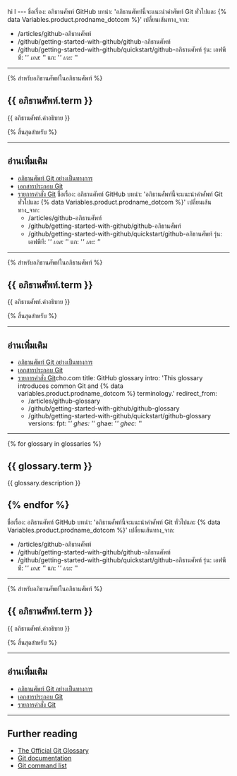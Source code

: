 hi I ---
ชื่อเรื่อง: อภิธานศัพท์ GitHub
บทนำ: 'อภิธานศัพท์นี้จะแนะนำคำศัพท์ Git ทั่วไปและ {% data Variables.product.prodname_dotcom %}'
เปลี่ยนเส้นทาง_จาก:
  - /articles/github-อภิธานศัพท์
  - /github/getting-started-with-github/github-อภิธานศัพท์
  - /github/getting-started-with-github/quickstart/github-อภิธานศัพท์
รุ่น:
  เอฟพีที: '*'
  เกส: '*'
  แก: '*'
  เกะ: '*'
---
{% สำหรับอภิธานศัพท์ในอภิธานศัพท์ %}

## {{ อภิธานศัพท์.term }}

  {{ อภิธานศัพท์.คำอธิบาย }}
  
{% สิ้นสุดสำหรับ %}

---

## อ่านเพิ่มเติม

- [อภิธานศัพท์ Git อย่างเป็นทางการ](https://www.kernel.org/pub/software/scm/git/docs/gitglossary.html)
- [เอกสารประกอบ Git](https://git-scm.com/doc)
- [รายการคำสั่ง Git](https://git-scm.com/docs)
ชื่อเรื่อง: อภิธานศัพท์ GitHub
บทนำ: 'อภิธานศัพท์นี้จะแนะนำคำศัพท์ Git ทั่วไปและ {% data Variables.product.prodname_dotcom %}'
เปลี่ยนเส้นทาง_จาก:
  - /articles/github-อภิธานศัพท์
  - /github/getting-started-with-github/github-อภิธานศัพท์
  - /github/getting-started-with-github/quickstart/github-อภิธานศัพท์
รุ่น:
  เอฟพีที: '*'
  เกส: '*'
  แก: '*'
  เกะ: '*'
---
{% สำหรับอภิธานศัพท์ในอภิธานศัพท์ %}

## {{ อภิธานศัพท์.term }}

  {{ อภิธานศัพท์.คำอธิบาย }}
  
{% สิ้นสุดสำหรับ %}

---

## อ่านเพิ่มเติม

- [อภิธานศัพท์ Git อย่างเป็นทางการ](https://www.kernel.org/pub/software/scm/git/docs/gitglossary.html)
- [เอกสารประกอบ Git](https://git-scm.com/doc)
- [รายการคำสั่ง Git](https://git-scm.com/docs)cho.com 
title: GitHub glossary
intro: 'This glossary introduces common Git and {% data variables.product.prodname_dotcom %} terminology.'
redirect_from:
  - /articles/github-glossary
  - /github/getting-started-with-github/github-glossary
  - /github/getting-started-with-github/quickstart/github-glossary
versions:
  fpt: '*'
  ghes: '*'
  ghae: '*'
  ghec: '*'
---
{% for glossary in glossaries %}

## {{ glossary.term }}

  {{ glossary.description }}
  
{% endfor %}
---
ชื่อเรื่อง: อภิธานศัพท์ GitHub
บทนำ: 'อภิธานศัพท์นี้จะแนะนำคำศัพท์ Git ทั่วไปและ {% data Variables.product.prodname_dotcom %}'
เปลี่ยนเส้นทาง_จาก:
  - /articles/github-อภิธานศัพท์
  - /github/getting-started-with-github/github-อภิธานศัพท์
  - /github/getting-started-with-github/quickstart/github-อภิธานศัพท์
รุ่น:
  เอฟพีที: '*'
  เกส: '*'
  แก: '*'
  เกะ: '*'
---
{% สำหรับอภิธานศัพท์ในอภิธานศัพท์ %}

## {{ อภิธานศัพท์.term }}

  {{ อภิธานศัพท์.คำอธิบาย }}
  
{% สิ้นสุดสำหรับ %}

---

## อ่านเพิ่มเติม

- [อภิธานศัพท์ Git อย่างเป็นทางการ](https://www.kernel.org/pub/software/scm/git/docs/gitglossary.html)
- [เอกสารประกอบ Git](https://git-scm.com/doc)
- [รายการคำสั่ง Git](https://git-scm.com/docs)
---

## Further reading

- [The Official Git Glossary](https://www.kernel.org/pub/software/scm/git/docs/gitglossary.html)
- [Git documentation](https://git-scm.com/doc)
- [Git command list](https://git-scm.com/docs)
